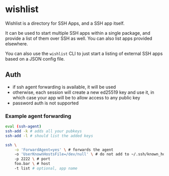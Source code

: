 # wishlist

Wishlist is a directory for SSH Apps, and a SSH app itself.

It can be used to start multiple SSH apps within a single package, and provide a list of them over SSH as well.
You can also list apps provided elsewhere.

You can also use the `wishlist` CLI to just start a listing of external SSH apps based on a JSON config file.

## Auth

* if ssh agent forwarding is available, it will be used
* otherwise, each session will create a new ed25519 key and use it, in which case your app will be to allow access to any public key
* password auth is not supported

### Example agent forwarding

```sh
eval (ssh-agent)
ssh-add -k # adds all your pubkeys
ssh-add -l # should list the added keys

ssh \
	-o 'ForwardAgent=yes' \ # forwards the agent
	-o 'UserKnownHostsFile=/dev/null' \ # do not add to ~/.ssh/known_hosts, optional
	-p 2222 \ # port
	foo.bar \ # host
	-t list # optional, app name
```
